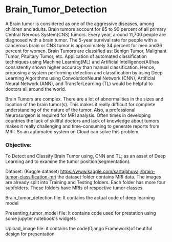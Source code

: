 # Brain_Tumor_Detection

A Brain tumor is considered as one of the aggressive diseases, among children and adults. Brain tumors account for 85 to 90 percent of all primary Central Nervous System(CNS) tumors. Every year, around 11,700 people are diagnosed with a brain tumor. The 5-year survival rate for people with a cancerous brain or CNS tumor is approximately 34 percent for men and36 percent for women. Brain Tumors are classified as: Benign Tumor, Malignant Tumor, Pituitary Tumor, etc.
Application of automated classification techniques using Machine Learning(ML) and Artificial Intelligence(AI)has consistently shown higher accuracy than manual classification. Hence, proposing a system performing detection and classification by using Deep Learning Algorithms using ConvolutionNeural Network (CNN), Artificial Neural Network (ANN), and TransferLearning (TL) would be helpful to doctors all around the world.

Brain Tumors are complex. There are a lot of abnormalities in the sizes and location of the brain tumor(s). This makes it really difficult for complete understanding of the nature of the tumor. Also, a professional Neurosurgeon is required for MRI analysis. Often times in developing countries the lack of skillful doctors and lack of knowledge about tumors makes it really challenging and time-consuming to generate reports from MRI’. So an automated system on Cloud can solve this problem.

### Objective:
To Detect and Classify Brain Tumor using, CNN and TL; as an asset of Deep Learning and to examine the tumor position(segmentation).

Dataset: (Kaggle dataset)
https://www.kaggle.com/sartajbhuvaji/brain-tumor-classification-mri
the dataset folder contains MRI data. The images are already split into Training and Testing folders.
Each folder has more four subfolders. These folders have MRIs of respective tumor classes.

Brain_tumor_detection file: It contains the actual code of deep learning model

Presenting_tumor_model file: It contains code used for prestation using some jupyter notebook's widgets

Upload_image file: it contains the code(Django Framework)of beutiful design for presentation
